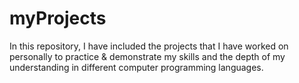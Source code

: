 # myProjects
In this repository, I have included the projects that I have worked on personally to practice &amp; demonstrate my skills and the depth of my understanding in different computer programming languages.
